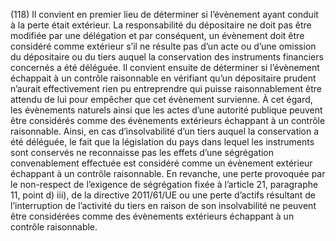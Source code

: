 (118) Il convient en premier lieu de déterminer si l’évènement ayant conduit à la perte était extérieur. La responsabilité du dépositaire ne doit pas être modifiée par une délégation et par conséquent, un évènement doit être considéré comme extérieur s’il ne résulte pas d’un acte ou d’une omission du dépositaire ou du tiers auquel la conservation des instruments financiers concernés a été déléguée. Il convient ensuite de déterminer si l’évènement échappait à un contrôle raisonnable en vérifiant qu’un dépositaire prudent n’aurait effectivement rien pu entreprendre qui puisse raisonnablement être attendu de lui pour empêcher que cet évènement survienne. À cet égard, les évènements naturels ainsi que les actes d’une autorité publique peuvent être considérés comme des évènements extérieurs échappant à un contrôle raisonnable. Ainsi, en cas d’insolvabilité d’un tiers auquel la conservation a été déléguée, le fait que la législation du pays dans lequel les instruments sont conservés ne reconnaisse pas les effets d’une ségrégation convenablement effectuée est considéré comme un évènement extérieur échappant à un contrôle raisonnable. En revanche, une perte provoquée par le non-respect de l’exigence de ségrégation fixée à l’article 21, paragraphe 11, point d) iii), de la directive 2011/61/UE ou une perte d’actifs résultant de l’interruption de l’activité du tiers en raison de son insolvabilité ne peuvent être considérées comme des évènements extérieurs échappant à un contrôle raisonnable.